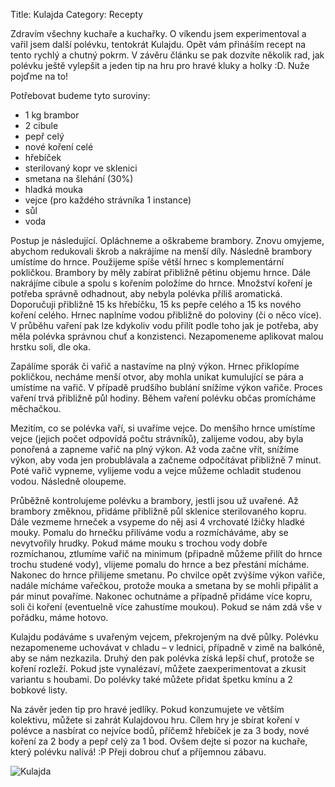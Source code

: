 Title: Kulajda
Category: Recepty

Zdravím všechny kuchaře a kuchařky. O víkendu jsem experimentoval a
vařil jsem další polévku, tentokrát Kulajdu. Opět vám přináším recept na
tento rychlý a chutný pokrm. V závěru článku se pak dozvíte několik rad,
jak polévku ještě vylepšit a jeden tip na hru pro hravé kluky a holky
:D. Nuže pojďme na to!

Potřebovat budeme tyto suroviny:

- 1 kg brambor
- 2 cibule
- pepř celý
- nové koření celé
- hřebíček
- sterilovaný kopr ve sklenici
- smetana na šlehání (30%)
- hladká mouka
- vejce (pro každého strávníka 1 instance)
- sůl
- voda

Postup je následující. Opláchneme a oškrabeme brambory. Znovu omyjeme, abychom
redukovali škrob a nakrájíme na menší díly. Následně brambory umístíme
do hrnce. Použijeme spíše větší hrnec s komplementární pokličkou.
Brambory by měly zabírat přibližně pětinu objemu hrnce. Dále nakrájíme
cibule a spolu s kořením položíme do hrnce. Množství koření je potřeba
správně odhadnout, aby nebyla polévka příliš aromatická. Doporučuji
přibližně 15 ks hřebíčku, 15 ks pepře celého a 15 ks nového koření
celého. Hrnec naplníme vodou přibližně do poloviny (či o něco více). V
průběhu vaření pak lze kdykoliv vodu přilít podle toho jak je potřeba,
aby měla polévka správnou chuť a konzistenci. Nezapomeneme aplikovat
malou hrstku soli, dle oka.

Zapálíme sporák či vařič a nastavíme na plný výkon. Hrnec přiklopíme
pokličkou, necháme menší otvor, aby mohla unikat kumulující se pára a
umístíme na vařič. V případě prudšího bublání snížíme výkon vařiče.
Proces vaření trvá přibližně půl hodiny. Během vaření polévku občas
promícháme měchačkou.

Mezitím, co se polévka vaří, si uvaříme vejce. Do menšího hrnce umístíme
vejce (jejich počet odpovídá počtu strávníků), zalijeme vodou, aby byla
ponořená a zapneme vařič na plný výkon. Až voda začne vřít, snížíme
výkon, aby voda jen probublávala a začneme odpočítávat přibližně 7
minut. Poté vařič vypneme, vylijeme vodu a vejce můžeme ochladit
studenou vodou. Následně oloupeme.

Průběžně kontrolujeme polévku a brambory, jestli jsou už uvařené. Až
brambory změknou, přidáme přibližně půl sklenice sterilovaného kopru.
Dále vezmeme hrneček a vsypeme do něj asi 4 vrchovaté lžičky hladké
mouky. Pomalu do hrnečku přilíváme vodu a rozmícháváme, aby se
nevytvořily hrudky. Pokud máme mouku s trochou vody dobře rozmíchanou,
ztlumíme vařič na minimum (připadně můžeme přilít do hrnce trochu
studené vody), vlijeme pomalu do hrnce a bez přestání mícháme. Nakonec
do hrnce přilijeme smetanu. Po chvilce opět zvýšíme výkon vařiče, nadále
mícháme vařečkou, protože mouka a smetana by se mohli připálit a pár
minut povaříme. Nakonec ochutnáme a případně přidáme více kopru, soli či
koření (eventuelně více zahustíme moukou). Pokud se nám zdá vše v
pořádku, máme hotovo.

Kulajdu podáváme s uvařeným vejcem, překrojeným na dvě půlky. Polévku
nezapomeneme uchovávat v chladu – v lednici, případně v zimě na balkóně,
aby se nám nezkazila. Druhý den pak polévka získá lepší chuť, protože se
koření rozleží. Pokud jste vynalézaví, můžete zaexperimentovat a zkusit
variantu s houbami. Do polévky také můžete přidat špetku kmínu a 2
bobkové listy.

Na závěr jeden tip pro hravé jedlíky. Pokud konzumujete ve větším
kolektivu, můžete si zahrát Kulajdovou hru. Cílem hry je sbírat koření v
polévce a nasbírat co nejvíce bodů, příčemž hřebíček je za 3 body, nové
koření za 2 body a pepř celý za 1 bod. Ovšem dejte si pozor na kuchaře,
který polévku nalívá! :P Přeji dobrou chuť a příjemnou zábavu.

![Kulajda]({filename}images/kulajda.jpg)
